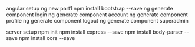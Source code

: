 angular setup
    ng new part1
    npm install bootstrap --save
    ng generate component login
    ng generate component account
    ng generate component profile
    ng generate component logout
    ng generate component superadmin

server setup
    npm init
    npm install express --save
    npm install body-parser --save
    npm install cors --save
